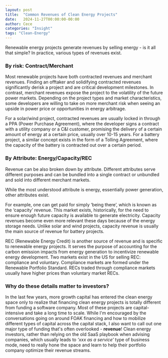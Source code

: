```yaml
---
layout: post
title:  "Common Revenues of Clean Energy Projects"
date:   2024-11-27T00:00:00-00:00
author: Cece
categories: "Insight"
tags: "Clean-Energy"
---
```


Renewable energy projects generate revenues by selling energy - is it all that simple? In practice, various types of revenues exist.

### By risk: Contract/Merchant

Most renewable projects have both contracted revenues and merchant revenues. Finding an offtaker and solidifying contracted revenues significantly derisk a project and are critical development milestones. In contrast, merchant revenues expose the project to the volatility of the future power markets. Depending on the project types and market characteristics, some developers are willing to take on more merchant risk when seeing an upside in power price or opportunities in energy arbitrage.

For a solar/wind project, contracted revenues are usually locked in through a PPA (Power Purchase Agreement), where the developer signs a contract with a utility company or a C&I customer, promising the delivery of a certain amount of energy at a certain price, usually over 10-15 years. For a battery project, a similar concept exists in the form of a Tolling Agreement, where the capacity of the battery is contracted out over a certain period.

### By Attribute: Energy/Capacity/REC

Revenue can be also broken down by attribute. Different attributes serve different purposes and can be bundled into a single contract or unbundled and sold into different merchant markets.

While the most understood attribute is energy, essentially power generation, other attributes exist.

For example, one can get paid for simply ‘being there’, which is known as the ‘capacity’ revenue. This market exists, historically, for the need to ensure enough future capacity is available to generate electricity. Capacity revenues become even more relevant these days because of the energy storage needs. Unlike solar and wind projects, capacity revenue is usually the main source of revenue for battery projects.

REC (Renewable Energy Credit) is another source of revenue and is specific to renewable energy projects. It serves the purpose of accounting for the carbon emission impacts from energy generation to incentivize renewable energy development. Two markets exist in the US for selling REC: compliance and voluntary. Compliance markets are formed under the Renewable Portfolio Standard. RECs traded through compliance markets usually have higher prices than voluntary market RECs.

### Why do these details matter to investors?

In the last few years, more growth capital has entered the clean energy space only to realize that financing clean energy projects is totally different from funding a software company. Most of these projects are capital-intensive and take a long time to scale. While I'm encouraged by the conversations going on around FOAK financing and how to mobilize different types of capital across the capital stack, I also want to call out one major type of funding that's often overlooked - **revenue**! Clean energy investors, rather than relying on the old SaaS playbook when advising companies, which usually leads to *‘xxx as a service’* type of business mode, need to really hone the space and learn to help their portfolio company optimize their revenue streams.
